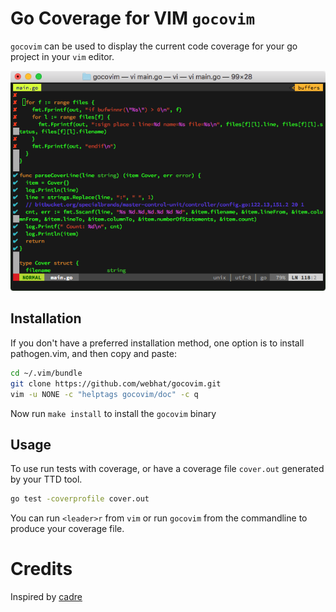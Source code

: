 # Go Coverage for VIM `gocovim`

`gocovim` can be used to display the current code coverage for your go project in your `vim` editor.

![](doc/gocovim.png)

## Installation

If you don't have a preferred installation method, one option is to install pathogen.vim, and then copy and paste:

```bash
cd ~/.vim/bundle
git clone https://github.com/webhat/gocovim.git
vim -u NONE -c "helptags gocovim/doc" -c q
```

Now run `make install` to install the `gocovim` binary

## Usage

To use run tests with coverage, or have a coverage file `cover.out` generated by your TTD tool.

```bash
go test -coverprofile cover.out
```

You can run `<leader>r` from `vim` or run `gocovim` from the commandline to produce your coverage file.


Credits
=======
Inspired by [cadre](https://github.com/nyarly/cadre/)

